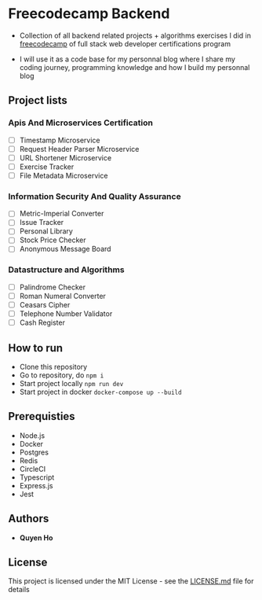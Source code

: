 # Freecodecamp Backend

- Collection of all backend related projects + algorithms exercises I did in [freecodecamp](https://learn.freecodecamp.org/) of full stack web developer certifications program

- I will use it as a code base for my personnal blog where I share my coding journey, programming knowledge and how I build my personnal blog

## Project lists

### Apis And Microservices Certification

- [ ] Timestamp Microservice
- [ ] Request Header Parser Microservice
- [ ] URL Shortener Microservice
- [ ] Exercise Tracker
- [ ] File Metadata Microservice

### Information Security And Quality Assurance

- [ ] Metric-Imperial Converter
- [ ] Issue Tracker
- [ ] Personal Library
- [ ] Stock Price Checker
- [ ] Anonymous Message Board

### Datastructure and Algorithms

- [ ] Palindrome Checker
- [ ] Roman Numeral Converter
- [ ] Ceasars Cipher
- [ ] Telephone Number Validator
- [ ] Cash Register

## How to run

- Clone this repository
- Go to repository, do `npm i`
- Start project locally `npm run dev`
- Start project in docker `docker-compose up --build`

## Prerequisties

- Node.js
- Docker
- Postgres
- Redis
- CircleCI
- Typescript
- Express.js
- Jest

## Authors

- **Quyen Ho**

## License

This project is licensed under the MIT License - see the [LICENSE.md](LICENSE.md) file for details
